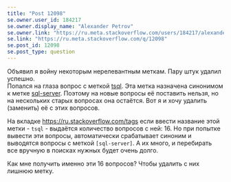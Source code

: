 ```yaml
---
title: "Post 12098"
se.owner.user_id: 184217
se.owner.display_name: "Alexander Petrov"
se.owner.link: "https://ru.meta.stackoverflow.com/users/184217/alexander-petrov"
se.link: "https://ru.meta.stackoverflow.com/q/12098"
se.post_id: 12098
se.post_type: question
---
```

<p>Объявил я войну некоторым нерелевантным меткам. Пару штук удалил успешно.<br />
Попался на глаза вопрос с меткой <a href="https://ru.stackoverflow.com/questions/tagged/tsql" class="post-tag" title="показать вопросы с меткой [tsql]" rel="tag">tsql</a>. Эта метка назначена синонимом к метке <a href="https://ru.stackoverflow.com/questions/tagged/sql-server" class="post-tag" title="показать вопросы с меткой [sql-server]" rel="tag">sql-server</a>. Поэтому на новые вопросы её поставить нельзя, но на нескольких старых вопросах она остаётся. Вот я и хочу удалить (заменить) её с этих вопросов.</p>
<p>На вкладке <a href="https://ru.stackoverflow.com/tags">https://ru.stackoverflow.com/tags</a> если ввести название этой метки - <code>tsql</code> - выдаётся количество вопросов с ней: 16. Но при попытке вывести эти вопросы, автоматически срабатывает синоним и выводятся вопросы с меткой <code>[sql-server]</code>. А их много, и перебирать все вручную в поисках нужных будет очень долго.</p>
<p>Как мне получить именно эти 16 вопросов? Чтобы удалить с них лишнюю метку.</p>

